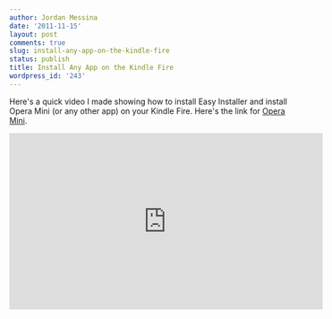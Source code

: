 ```yaml
---
author: Jordan Messina
date: '2011-11-15'
layout: post
comments: true
slug: install-any-app-on-the-kindle-fire
status: publish
title: Install Any App on the Kindle Fire
wordpress_id: '243'
---
```


Here's a quick video I made showing how to install Easy Installer and install
Opera Mini (or any other app) on your Kindle Fire. Here's the link for [Opera Mini](http://www.opera.com/mobile/download/versions/).

<iframe width="560" height="315" src="http://www.youtube.com/embed/cDrYDK9q-NM" frameborder="0" allowfullscreen></iframe>
